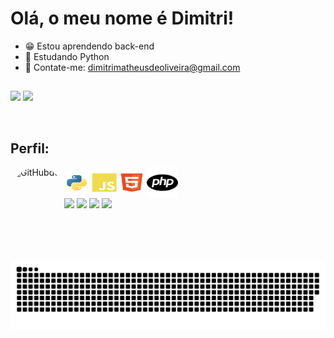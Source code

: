# Olá, o meu nome é Dimitri!
- 😁 Estou aprendendo back-end
- 🐍 Estudando Python
- 📜 Contate-me: dimitrimatheusdeoliveira@gmail.com
##
![](https://github-readme-stats.vercel.app/api?username=Dimitri-Matheus&theme=dark&hide_border=false&include_all_commits=true&count_private=true&show_icons=true)
![](https://github-readme-stats.vercel.app/api/top-langs/?username=Dimitri-Matheus&theme=dark&hide_border=false&include_all_commits=false&count_private=false&layout=demo)
</div>
<div style="display: inline_block"><br>
  <h2>Perfil:</h2>
  <img align="center" alt="Python" height="30" width="40" src="https://raw.githubusercontent.com/devicons/devicon/master/icons/python/python-original.svg">
  <img align="center" alt="Js" height="30" width="40" src="https://raw.githubusercontent.com/devicons/devicon/master/icons/javascript/javascript-plain.svg">
  <img align="center" alt="HTML" height="30" width="40" src="https://raw.githubusercontent.com/devicons/devicon/master/icons/html5/html5-original.svg">
  <img align="center" alt="PHP" height="50" width="50" src="https://raw.githubusercontent.com/devicons/devicon/1119b9f84c0290e0f0b38982099a2bd027a48bf1/icons/php/php-plain.svg">
  <img align="left" alt="GitHubdex" height="150" style="border-radius:50px;" src="https://octodex.github.com/images/pusheencat.png">
</div>

<div>
  <a href="https://www.instagram.com/dimi_1514" target="_blank"><img src="https://img.shields.io/badge/-Instagram-%23E4405F?style=for-the-badge&logo=instagram&logoColor=white" target="_blank"></a>
   <a href="" target="_blank"><img src="https://img.shields.io/badge/Discord-7289DA?style=for-the-badge&logo=discord&logoColor=white" target="_blank"></a> 
  <a href = "https://open.spotify.com/embed/playlist/4GcKjTEZTahjP0pqVhHR5M?utm_source=generator"><img src="https://img.shields.io/badge/Spotify-1ED760?&style=for-the-badge&logo=spotify&logoColor=white" target="_blank"></a>
  <a href = "mailto:contatodimitrimatheusdeoliveira@gmail.com"><img src="https://img.shields.io/badge/-Gmail-%23333?style=for-the-badge&logo=gmail&logoColor=white" target="_blank"></a>
  
   ![Snake animation](https://github.com/Dimitri-Matheus/Dimitri-Matheus/blob/output/github-contribution-grid-snake.svg)
  
</div>
